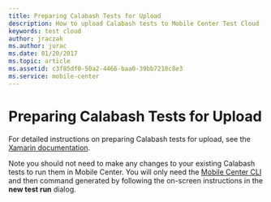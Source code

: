 ```yaml
---
title: Preparing Calabash Tests for Upload
description: How to upload Calabash tests to Mobile Center Test Cloud
keywords: test cloud
author: jraczak
ms.author: jurac
ms.date: 01/20/2017
ms.topic: article
ms.assetid: c3f85df0-50a2-4466-baa0-39bb7218c8e3
ms.service: mobile-center
---
```


# Preparing Calabash Tests for Upload

For detailed instructions on preparing Calabash tests for upload, see the
[Xamarin documentation](https://developer.xamarin.com/guides/testcloud/calabash/).

Note you should not need to make any changes to your existing Calabash tests to run them in Mobile Center.
You will only need the [Mobile Center CLI](~/cli/index.md) and then command generated by
following the on-screen instructions in the **new test run** dialog.
